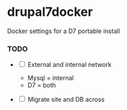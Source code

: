 # drupal7docker
Docker settings for a D7 portable install

### TODO
- <input type="checkbox"> External and internal network
    - Mysql = internal
    - D7 = both

- <input type="checkbox"> Migrate site and DB across

